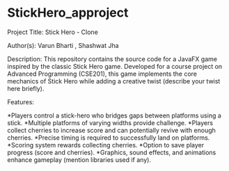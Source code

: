 # StickHero_approject
Project Title: Stick Hero - Clone

Author(s):  Varun Bharti , Shashwat Jha

Description:
This repository contains the source code for a JavaFX game inspired by the classic Stick Hero game. Developed for a course project on Advanced Programming (CSE201), this game implements the core mechanics of Stick Hero while adding a creative twist (describe your twist here briefly).

Features:

*Players control a stick-hero who bridges gaps between platforms using a stick.
*Multiple platforms of varying widths provide challenge.
*Players collect cherries to increase score and can potentially revive with enough cherries.
*Precise timing is required to successfully land on platforms.
*Scoring system rewards collecting cherries.
*Option to save player progress (score and cherries).
*Graphics, sound effects, and animations enhance gameplay (mention libraries used if any).

